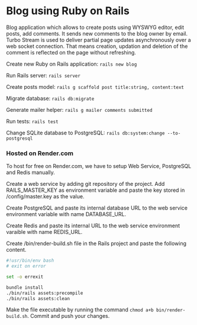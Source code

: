 # Blog using Ruby on Rails

Blog application which allows to create posts using WYSWYG editor, edit posts, add comments. It sends new comments to the blog owner by email.<br>
Turbo Stream is used to deliver partial page updates asynchronously over a web socket connection. That means creation, updation and deletion of the comment is reflected on the page without refreshing.

Create new Ruby on Rails application:
`rails new blog`

Run Rails server:
`rails server`

Create posts model:
`rails g scaffold post title:string, content:text`

Migrate database:
`rails db:migrate`

Generate mailer helper:
`rails g mailer comments submitted`

Run tests:
`rails test`

Change SQLite database to PostgreSQL:
`rails db:system:change --to-postgresql`

### Hosted on Render.com

To host for free on Render.com, we have to setup Web Service, PostgreSQL and Redis manually.

Create a web service by adding git repository of the project. Add RAILS_MASTER_KEY as environment variable and paste the key stored in /config/master.key as the value.

Create PostgreSQL and paste its internal database URL to the web service environment variable with name DATABASE_URL.

Create Redis and paste its internal URL to the web service environment varaible with name REDIS_URL.

Create /bin/render-build.sh file in the Rails project and paste the following content.

```sh
#!usr/bin/env bash
# exit on error

set -o errexit

bundle install
./bin/rails assets:precompile
./bin/rails assets:clean
```

Make the file executable by running the command `chmod a+b bin/render-build.sh`.
Commit and push your changes.
